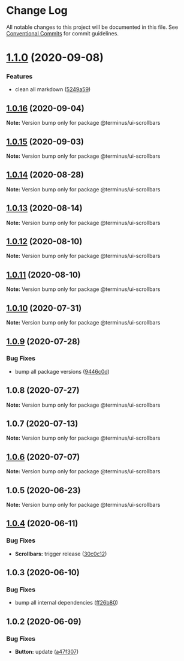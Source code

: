 # Change Log

All notable changes to this project will be documented in this file.
See [Conventional Commits](https://conventionalcommits.org) for commit guidelines.

# [1.1.0](https://github.com/GetTerminus/terminus-oss/compare/@terminus/ui-scrollbars@1.0.16...@terminus/ui-scrollbars@1.1.0) (2020-09-08)


### Features

* clean all markdown ([5249a59](https://github.com/GetTerminus/terminus-oss/commit/5249a59486be63b6d9a0be7a801defb9b6adcedc))





## [1.0.16](https://github.com/GetTerminus/terminus-oss/compare/@terminus/ui-scrollbars@1.0.15...@terminus/ui-scrollbars@1.0.16) (2020-09-04)

**Note:** Version bump only for package @terminus/ui-scrollbars





## [1.0.15](https://github.com/GetTerminus/terminus-oss/compare/@terminus/ui-scrollbars@1.0.14...@terminus/ui-scrollbars@1.0.15) (2020-09-03)

**Note:** Version bump only for package @terminus/ui-scrollbars

## [1.0.14](https://github.com/GetTerminus/terminus-oss/compare/@terminus/ui-scrollbars@1.0.13...@terminus/ui-scrollbars@1.0.14) (2020-08-28)

**Note:** Version bump only for package @terminus/ui-scrollbars

## [1.0.13](https://github.com/GetTerminus/terminus-oss/compare/@terminus/ui-scrollbars@1.0.12...@terminus/ui-scrollbars@1.0.13) (2020-08-14)

**Note:** Version bump only for package @terminus/ui-scrollbars

## [1.0.12](https://github.com/GetTerminus/terminus-oss/compare/@terminus/ui-scrollbars@1.0.11...@terminus/ui-scrollbars@1.0.12) (2020-08-10)

**Note:** Version bump only for package @terminus/ui-scrollbars

## [1.0.11](https://github.com/GetTerminus/terminus-oss/compare/@terminus/ui-scrollbars@1.0.10...@terminus/ui-scrollbars@1.0.11) (2020-08-10)

**Note:** Version bump only for package @terminus/ui-scrollbars

## [1.0.10](https://github.com/GetTerminus/terminus-oss/compare/@terminus/ui-scrollbars@1.0.9...@terminus/ui-scrollbars@1.0.10) (2020-07-31)

**Note:** Version bump only for package @terminus/ui-scrollbars

## [1.0.9](https://github.com/GetTerminus/terminus-oss/compare/@terminus/ui-scrollbars@1.0.8...@terminus/ui-scrollbars@1.0.9) (2020-07-28)

### Bug Fixes

* bump all package versions ([9446c0d](https://github.com/GetTerminus/terminus-oss/commit/9446c0d5cde3bd693cfba7cabbfd2db443a47b00))

## 1.0.8 (2020-07-27)

**Note:** Version bump only for package @terminus/ui-scrollbars

## 1.0.7 (2020-07-13)

**Note:** Version bump only for package @terminus/ui-scrollbars

## [1.0.6](https://github.com/GetTerminus/terminus-oss/compare/@terminus/ui-scrollbars@1.0.5...@terminus/ui-scrollbars@1.0.6) (2020-07-07)

**Note:** Version bump only for package @terminus/ui-scrollbars

## 1.0.5 (2020-06-23)

**Note:** Version bump only for package @terminus/ui-scrollbars

## [1.0.4](https://github.com/GetTerminus/terminus-oss/compare/@terminus/ui-scrollbars@1.0.3...@terminus/ui-scrollbars@1.0.4) (2020-06-11)

### Bug Fixes

* **Scrollbars:** trigger release ([30c0c12](https://github.com/GetTerminus/terminus-oss/commit/30c0c125ebfaf1e80fe638dc96fc32a3e12d2e96))

## 1.0.3 (2020-06-10)

### Bug Fixes

* bump all internal dependencies ([ff26b80](https://github.com/GetTerminus/terminus-oss/commit/ff26b806bb599401f006996be5b567a378e68ef3))

## 1.0.2 (2020-06-09)

### Bug Fixes

* **Button:** update ([a47f307](https://github.com/GetTerminus/terminus-oss/commit/a47f30757b9216d6ee76788c117e76eacf5289e5))

